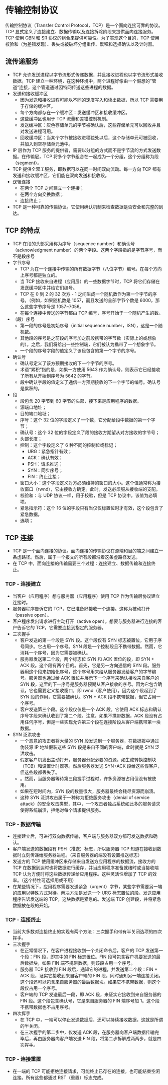 # 传输控制协议
传输控制协议（Transfer Control Protocol，TCP）是一个面向连接可靠的协议。TCP 显式定义了连接建立、数据传输以及连接拆除阶段来提供面向连接服务。TCP 使用 GBN 和 SR 协议的组合来提供可靠性。为了实现这个目的，TCP 使用校验和（为差错发现）、丢失或被破坏分组重传、累积和选择确认以及计时器。

## 流传递服务
+ TCP 允许发送进程以字节流形式传递数据，并且接收进程也以字节流形式接收数据。TCP 建立一种环境，在这种环境中，两个进程好像由一个假想的”管道“连接，这个管道通过因特网传送这些进程的数据。
+ 发送和接收缓冲区
  + 因为发送和接收进程可能以不同的速度写入和读出数据，所以 TCP 需要用于存储的缓冲区。
  + 每个方向都存在一个缓冲区：发送缓冲区和接收缓冲区。
  + 这些缓冲区也用于 TCP 流量和差错控制机制。
  + 发送缓冲区：灰色存储单元的字节被确认后，这些存储单元可以回收并且对发送进程可用。
  + 回收缓冲区：当某个字节被接收进程独处以后，这个存储单元可被回收，并加入到空存储单元池中。
+ IP 层作为 TCP 服务的提供者，需要以分组的方式而不是字节流的方式发送数据。在传输层，TCP 将多个字节组合在一起成为一个分组，这个分组称为段（segment）。
+ TCP 提供全双工服务，即数据可以在同一时间双向流动。每一方向 TCP 都有发送和接收缓冲区，它们能在双向发送和接收段。
+ 逻辑连接
  + 在两个 TCP 之间建立一个连接；
  + 在两个方向交换数据；
  + 连接终止；
+ TCP 是一种可靠的传输协议。它使用确认机制来检查数据是否安全和完整的到达。

## TCP 的特点
+ TCP 在段的头部采用称为序号（sequence number）和确认号（acknowledgment number）的两个字段。这两个字段指的是字节序号，而不是段序号
+ 字节序号
  + TCP 为在一个连接中传输的所有数据字节（八位字节）编号。在每个方向上序号都是独立的。
  + 当 TCP 接收来自进程（应用层）的一些数据字节时，TCP 将它们存储在发送缓冲区中并给它们编号。
  + TCP 在 0 到 2 的 32 次方 - 1 之间生成一个随机数作为第一个字节的序号。（例如，如果随机数是 1057，而且发送的全部字节个数是 6000，那么这些字节序号是 1057~7056。
  + 在每个连接中传送的字节都由 TCP 编号，序号开始于一个随机产生的数。
+ （段）序号
  + 第一段的序号是初始序号（initial sequence number，ISN），这是一个随机数。
  + 其他段的序号是之前段的序号加之前段携带的字节数（实际上的或想象的）。之后，我们将给出一些控制端，它们被认为携带了一个想象字节。
  + 一个段的序号字段的值定义了该段包含的第一个字节的序号。
+ 确认号
  + 确认号定义了该方预期接收的下一个字节的序号。
  + 术语“累积”指的是，如果一方使用 5643 作为确认号，则表示它已经接收了所有从开始到序号为 5642 的字节。
  + 段中确认字段的值定义了通信一方预期接收的下一个字节的编号。确认号是累积的。
+ 段
  + 段包含 20 字节到 60 字节的头部，接下来是应用程序的数据。
  + 源端口地址；
  + 目的端口地址；
  + 序号：这个 32 位的字段定义了一个数，它分配给段中数据的第一个字节；
  + 确认号：这个 32 位的字段定义了段的接收方期望从对方接收的字节号；
  + 头部长度；
  + 控制：这个字段定义了 6 种不同的控制位或标记；
    + URG：紧急指针有效；
    + ACK：确认有效；
    + PSH：请求推送；
    + SYN：同步序号；
    + FIN：终止连接；
  + 窗口大小：这个字段定义对方必须维持的窗口的大小。这个值通常称为接收窗口（rwnd），它由接收方确定。此时，发送必须服从接收端的支配。
  + 校验和：与 UDP 协议一样，用于校验，但是 TCP 协议中，该值为必填项。
  + 紧急指示符：这个 16 位的字段只有当仅仅标置位时才有效，这个段包含了紧急数据。
  + 选项；
  
## TCP 连接
+ TCP 是一个面向连接的协议。面向连接的传输协议在源端和目的端之间建立一条虚路径。然后，属于一个报文的所有段都沿着这条虚路径发送。
+ 在 TCP 中，面向连接的传输需要三个过程：连接建立、数据传输和连接终止。

### TCP - 连接建立
+ 当客户（应用程序）想与服务器（应用程序）使用 TCP 作为传输层协议建立连接时。
+ 服务器程序告诉它的 TCP，它已准备好接收一个连接。这称为被动打开（passive open）。
+ 客户程序发出请求进行主动打开（active open）。想要与服务器进行连接的客户告诉它的 TCP，它需要连接到指定的服务器。
+ 三次握手
  + 客户发送的第一个段是 SYN 段。这个段仅有 SYN 标志被置位，它用于序号同步。它占用一个序号。SYN 段是一个控制段且不携带数据。然而，它消耗一个序号，因为它需要被确认。
  + 服务器发送第二个段，两个标志位 SYN 和 ACK 置位的段，即 SYN + ACK 段。这个段有两个目的。首先，它是另一方向通信的 SYN 段。服务器用这个段来初始化序号，这个序号用来给从服务器发给客户的字节编号。服务器也通过给 ACK 置位并展示下一个序号来确认接收来自客户的 SYN 段，这里的下一序号是服务器预期从客户接收的序号。因为它包含确认，它也需要定义接收窗口，即 rwnd（客户使用）。因为这个段起到了 SYN 段的作用，它需要被确认。SYN + ACK 段不携带数据，但它占用一个序号。
  + 客户发送第三个段。这个段仅仅是一个 ACK 段。它使用 ACK 标志和确认序号字段来确认收到了第二个段。注意，如果不携带数据，ACK 段没有占用任何序号，但是一些实现允许第三个段在连接阶段从客户端携带第一块数据。
+ SYN 泛洪攻击
  + 一个恶意的攻击者将大量的 SYN 段发送到一个服务器，在数据报中通过伪装源 IP 地址假装这些 SYN 段是来自不同的客户端，此时就是 SYN 泛洪攻击。
  + 假定客户机发出主动打开，服务器分配必要的资源，如生成转换控制块（TCB）和设置计时器等。然后服务器发送 SYN+ACK 段给这些假客户，但这些段都丢失了。
  + 。然而，当服务器等待第三段握手过程时，许多资源被占用但没有被使用。
  + 如果在短时间内，SYN 段的数量很大，服务器最终会耗尽资源而崩溃。
  + 这种 SYN 泛洪攻击属于一种称为拒绝服务攻击（denial of service attack）的安全攻击类型，其中，一个攻击者独占系统如此多的服务请求使得系统崩溃，拒绝对每个请求提供服务。

### TCP - 数据传输
+ 连接建立后，可进行双向数据传输，客户端与服务器双方都可发送数据和确认。
+ 客户端发送的数据段有 PSH（推送）标志，所以服务器 TCP 知道在接收到数据时立刻传递给服务器进程。（来自服务器的端没有设置推送标志）
+ 发送方的 TCP 使用缓冲区来存储来自发送方应用程序的数据流，接收方的 TCP 在数据到达时也将数据进行缓存，并当应用程序准备就绪时或当接收端 TCP 认为方便时将这些数据传递给应用程序。这种灵活性增加了 TCP 的效率。（这个特性可选择用或不用）
+ 在某些情况下，应用程序需要发送紧急（urgent）字节，某些字节需要另一端的应用以特殊方式对待。解决方法是发送一个 URG 标志置位的段。发送应用程序告诉发送端的 TCP，这块数据是紧急的。发送端 TCP 创建段，并将紧急数据放在段的开始。

### TCP - 连接终止
+ 当前大多数对连接终止的实现有两个方法：三次握手和带有半关闭选项的四次挥手。
+ 三次握手
  + 在正常情况下，在客户进程接收到一个关闭命令后，客户的 TCP 发送第一个段：FIN 段，即其中的 FIN 标志置位。FIN 段可包含客户机要发送的最后数据块，如果 FIN 端不携带数据，则该段占用一个序号。
  + 服务器 TCP 接收到 FIN 段后，通知它的进程，并发送第二个段：FIN + ACK 段，证实它接收到来自客户端的 FIN 段，同时通知另一端连接关闭。这个段还可以包含来自服务器的最后数据块。如果它不携带数据，则这个段仅占用一个序号。
  + 客户端的 TCP 发送最后一段，即 ACK 段，来证实它接收到来自服务器的 FIN 段。这个段包含确认号，它是来自服务器的 FIN 端序号加 1。这个段不携带数据也不占用序号。
+ 四次挥手
  + 在 TCP 中，一端可以停止发送数据后，还可以持续接收数据，这就是所谓的半关闭。
  + 在三次握手的第二步中，仅发送 ACK 段，在服务器向客户端数据传输完毕后，再由服务器向客户端发送 FIN 段，将第二步拆解成两两步，就是四次挥手。

### TCP - 连接重置
- 在一端的 TCP 可能拒绝连接请求，可能终止已存在的连接，也可能结束空闲连接。所有这些都通过 RST（重置）标志完成。